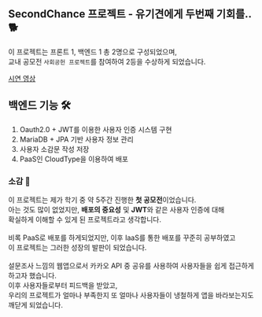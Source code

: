 ﻿## SecondChance 프로젝트 - 유기견에게 두번째 기회를.. 🐕

이 프로젝트는 프론트 1, 백엔드 1 총 2명으로 구성되었으며, <br>
교내 공모전 `사회공헌 프로젝트`를 참여하여 2등을 수상하게 되었습니다.

[시연 영상](https://www.youtube.com/shorts/jXJw5LUQXG8)

## 백엔드 기능 🛠
1. Oauth2.0 + JWT를 이용한 사용자 인증 시스템 구현
2. MariaDB + JPA 기반 사용자 정보 관리
3. 사용자 소감문 작성 저장
4. PaaS인 CloudType을 이용하여 배포

### 소감 📕
 이 프로젝트는 제가 학기 중 약 5주간 진행한 **첫 공모전**이었습니다. <br>
아는 것도 많이 없었지만, **배포의 중요성** 및 **JWT**와 같은 사용자 인증에 대해<br>
확실하게 이해할 수 있게 된 프로젝트라고 생각합니다.<br><br>
비록 PaaS로 배포를 하게되었지만, 이후 IaaS를 통한 배포를 꾸준히 공부하였고<br>
이 프로젝트는 그러한 성장의 발판이 되었습니다.<br><br>
설문조사 느낌의 웹앱으로서 카카오 API 중 공유를 사용하여 사용자들을 쉽게 접근하게 하고자 했습니다.<br>
이후 사용자들로부터 피드백을 받았고, <br>
우리의 프로젝트가 얼마나 부족한지 또 얼마나 사용자들이 냉철하게 앱을 바라보는지도 깨닫게 되었습니다.
